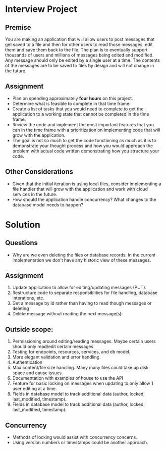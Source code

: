 # Interview Project
## Premise
You are making an application that will allow users to post messages that get saved to a file and then for other users
to read those messages, edit them and save them back to the file. The plan is to eventually support thousands of users
and millions of messages being edited and modified. Any message should only be edited by a single user at a time. The
contents of the messages are to be saved to files by design and will not change in the future.


## Assignment
- Plan on spending approximately **four hours** on this project.
- Determine what is feasible to complete in that time frame.
- Create a list of tasks that you would need to complete to get the application to a working state that cannot be completed in the time frame.
- Review the code and implement the most important features that you can in the time frame with a prioritization
  on implementing code that will grow with the application.
- The goal is not so much to get the code functioning as much as it is to demonstrate your thought process and
  how you would approach the problem with actual code written demonstrating how you structure your code.

## Other Considerations
- Given that the initial iteration is using local files, consider implementing a file handler that will grow with the application
and work with cloud services in the future.
- How should the application handle concurrency? What changes to the database model needs to happen?


# Solution

## Questions
- Why are we even deleting the files or database records. In the current implementation we don't have any historic view of these messages.

## Assignment
1) Update application to allow for editing/updating messages (PUT).
2) Restructure code to separate responsiblities for file handling, database interations, etc.
3) Get a message by id rather than having to read though messages or deleting
4) Delete message without reading the next message(s).

## Outside scope:
1) Permissioning around editing/reading messages. Maybe certain users should only read/edit certain messages.
2) Testing for endpoints, resources, services, and db model.
3) More elegant validation and error handling.
4) Authentication
5) Max content/file size handling. Many many files could take up disk space and cause issues.
6) Documentation with examples of house to use the API
7) Feature for basic locking on messages when updating to only allow 1 user editing at a time.
8) Fields in database model to track additional data (author, locked, last_modified, timestamp).
9) Fields in database model to track additional data (author, locked, last_modified, timestamp).

## Concurrency
- Methods of locking would assist with concurrency concerns. 
- Using version numbers or timestamps could be another approach.


